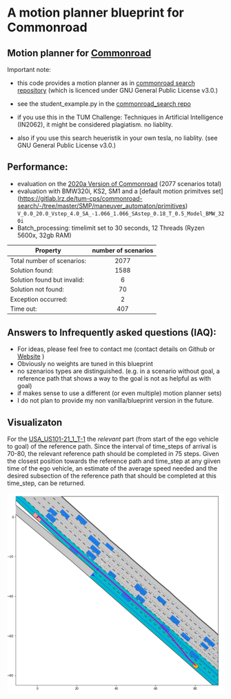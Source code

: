 # A motion planner blueprint for Commonroad 
## Motion planner for [Commonroad](https://commonroad.in.tum.de/)

Important note: 
- this code provides a motion planner as in  [commonroad search repository](https://gitlab.lrz.de/tum-cps/commonroad-search/) (which is licenced under GNU General Public License v3.0.)
- see the student_example.py in the [commonroad_search repo](https://gitlab.lrz.de/tum-cps/commonroad-search/-/blob/master/SMP/motion_planner/search_algorithms/student_example.py)

- if you use this in the TUM Challenge: Techniques in Artificial Intelligence (IN2062), it might be considered plagiatism. no liablity.
- also if you use this search heueristik in your own tesla, no liablity. (see GNU General Public License v3.0.)

## Performance:
- evaluation on the [2020a Version of Commonroad](https://gitlab.lrz.de/tum-cps/commonroad-scenarios) (2077 scenarios total)
- evaluation with BMW320i, KS2, SM1 and a [default motion primitves set] (https://gitlab.lrz.de/tum-cps/commonroad-search/-/tree/master/SMP/maneuver_automaton/primitives) ```V_0.0_20.0_Vstep_4.0_SA_-1.066_1.066_SAstep_0.18_T_0.5_Model_BMW_320i```
- Batch_processing: timelimit set to 30 seconds, 12 Threads (Ryzen 5600x, 32gb RAM)


|Property  |    number of scenarios|
| ------------- |:-------------:|
|Total number of scenarios:  	  |      2077|
|Solution found:               	|      1588|
|Solution found but invalid:   	|         6|
|Solution not found:           	|        70|
|Exception occurred:            |         2|
|Time out:                     	|       407|

## Answers to Infrequently asked questions (IAQ):

- For ideas, please feel free to contact me (contact details on Github or [Website](https://michaelfeil.github.io) )
- Obviously no weights are tuned in this blueprint 
- no szenarios types are distinguished. 
(e.g. in a scenario without goal, a reference path that shows a way to the goal is not as helpful as with goal)
- if makes sense to use a different (or even multiple) motion planner sets)
- I do not plan to provide my non vanilla/blueprint version in the future.

## Visualizaton

For the [USA_US101-21_1_T-1](https://commonroad.in.tum.de/submissions/ranking/KS2:SM1:USA_US101-21_1_T-1:2020a) the *relevant* part (from start of the ego vehicle to goal) of the reference path. Since the interval of time_steps of arrival is 70-80, the relevant reference path should be completed in 75 steps. Given the closest position towards the reference path and time_step at any giiven time of the ego vehicle, an estimate of the average speed needed and the desired subsection of the reference path that should be completed at this time_step, can be returned.

![route planner on USA_US101-21_1_T-1](/png/USA_US101-21_1_T-1_route.png " part of route planner from start to finish of USA_US101-21_1_T-1")


